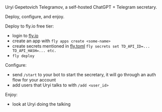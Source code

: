 Uryi Gepetovich Telegramov, a self-hosted ChatGPT + Telegram secretary.

Deploy, configure, and enjoy.

Deploy to fly.io free tier:
- login to [fly.io](https://fly.io)
- create an app with `fly apps create <some-name>`
- create secrets mentioned in [fly.toml](fly.toml) `fly secrets set TD_API_ID=... TD_API_HASH=... etc.`
- `fly deploy`

Configure:

- send `/start` to your bot to start the secretary, it will go through an auth flow for your account
- add users that Uryi talks to with `/add <user_id>`

Enjoy:

- look at Uryi doing the talking
